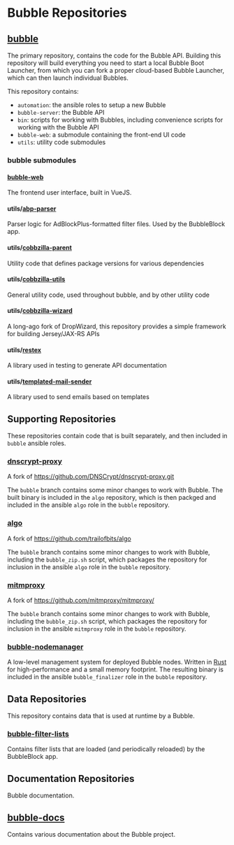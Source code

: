 # Bubble Repositories

## [bubble](https://git.bubblev.org/bubblev/bubble)
The primary repository, contains the code for the Bubble API. Building this repository will build everything you need to start a local Bubble Boot Launcher, from which you can fork a proper cloud-based Bubble Launcher, which can then launch individual Bubbles.

This repository contains:
 * `automation`: the ansible roles to setup a new Bubble
 * `bubble-server`: the Bubble API
 * `bin`: scripts for working with Bubbles, including convenience scripts for working with the Bubble API 
 * `bubble-web`: a submodule containing the front-end UI code
 * `utils`: utility code submodules 

### bubble submodules

#### [bubble-web](https://git.bubblev.org/bubblev/bubble-web)
The frontend user interface, built in VueJS. 

#### utils/[abp-parser](https://git.bubblev.org/bubblev/abp-parser)
Parser logic for AdBlockPlus-formatted filter files. Used by the BubbleBlock app.

#### utils/[cobbzilla-parent](https://git.bubblev.org/bubblev/cobbzilla-parent)
Utility code that defines package versions for various dependencies

#### utils/[cobbzilla-utils](https://git.bubblev.org/bubblev/cobbzilla-utils)
General utility code, used throughout bubble, and by other utility code

#### utils/[cobbzilla-wizard](https://git.bubblev.org/bubblev/cobbzilla-wizard)
A long-ago fork of DropWizard, this repository provides a simple framework for building Jersey/JAX-RS APIs

#### utils/[restex](https://git.bubblev.org/bubblev/restex)
A library used in testing to generate API documentation

#### utils/[templated-mail-sender](https://git.bubblev.org/bubblev/templated-mail-sender)
A library used to send emails based on templates

## Supporting Repositories
These repositories contain code that is built separately, and then included in `bubble` ansible roles.

### [dnscrypt-proxy](https://git.bubblev.org/bubblev/dnscrypt-proxy)
A fork of https://github.com/DNSCrypt/dnscrypt-proxy.git

The `bubble` branch contains some minor changes to work with Bubble. The built binary is included in the `algo` repository, which is then packged and included in the ansible `algo` role in the `bubble` repository.

### [algo](https://git.bubblev.org/bubblev/algo)
A fork of https://github.com/trailofbits/algo

The `bubble` branch contains some minor changes to work with Bubble, including the `bubble_zip.sh` script, which packages the repository for inclusion in the ansible `algo` role in the `bubble` repository.

### [mitmproxy](https://git.bubblev.org/bubblev/mitmproxy)
A fork of https://github.com/mitmproxy/mitmproxy/

The `bubble` branch contains some minor changes to work with Bubble, including the `bubble_zip.sh` script, which packages the repository for inclusion in the ansible `mitmproxy` role in the `bubble` repository.

### [bubble-nodemanager](https://git.bubblev.org/bubblev/bubble-nodemanager)
A low-level management system for deployed Bubble nodes. Written in [Rust](https://www.rust-lang.org/) for high-performance and a small memory footprint.
The resulting binary is included in the ansible `bubble_finalizer` role in the `bubble` repository.

## Data Repositories
This repository contains data that is used at runtime by a Bubble.
  
### [bubble-filter-lists](https://git.bubblev.org/bubblev/bubble-filter-lists)
Contains filter lists that are loaded (and periodically reloaded) by the BubbleBlock app.

## Documentation Repositories
Bubble documentation.

## [bubble-docs](https://git.bubblev.org/bubblev/bubble-docs)
Contains various documentation about the Bubble project.

